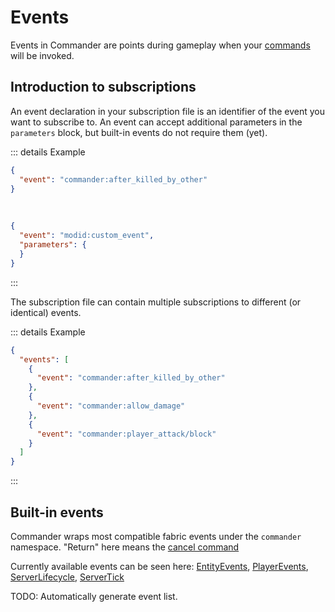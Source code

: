 # Events

Events in Commander are points during gameplay when your [commands](Commands) will be invoked.

## Introduction to subscriptions

An event declaration in your subscription file is an identifier of the event you want to subscribe to. An event can accept additional parameters in the `parameters` block, but built-in events do not require them (yet).

::: details Example
```json
{
  "event": "commander:after_killed_by_other"
}
```
<br/>

```json
{
  "event": "modid:custom_event",
  "parameters": {
  }
}
```
:::

The subscription file can contain multiple subscriptions to different (or identical) events.

::: details Example
```json
{
  "events": [
    {
      "event": "commander:after_killed_by_other"
    },
    {
      "event": "commander:allow_damage"
    },
    {
      "event": "commander:player_attack/block"
    }
  ]
}
```
:::

## Built-in events

Commander wraps most compatible fabric events under the `commander` namespace. "Return" here means the [cancel command](Commands#commandercancel)

Currently available events can be seen here: [EntityEvents](https://github.com/constellation-mc/commander/blob/main/src/main/java/me/melontini/commander/impl/builtin/events/EntityEvents.java), [PlayerEvents](https://github.com/constellation-mc/commander/blob/main/src/main/java/me/melontini/commander/impl/builtin/events/PlayerEvents.java), [ServerLifecycle](https://github.com/constellation-mc/commander/blob/main/src/main/java/me/melontini/commander/impl/builtin/events/ServerLifecycle.java), [ServerTick](https://github.com/constellation-mc/commander/blob/main/src/main/java/me/melontini/commander/impl/builtin/events/ServerTick.java)

TODO: Automatically generate event list.